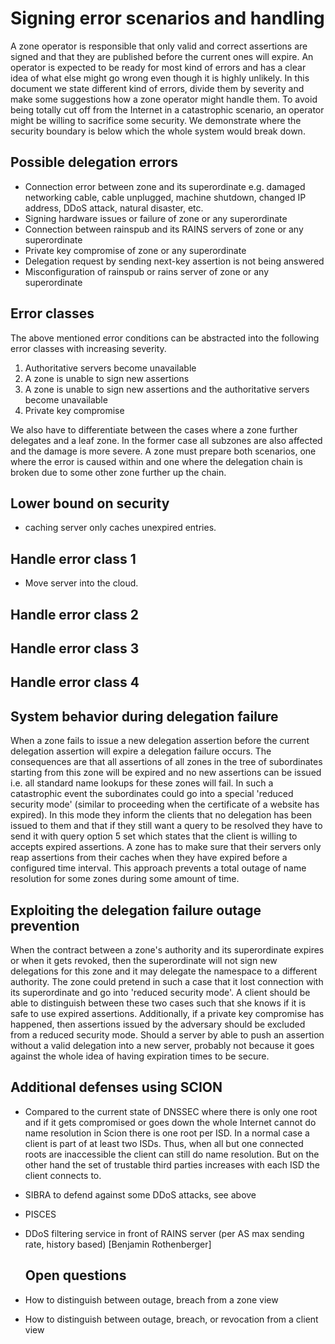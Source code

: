 # Signing error scenarios and handling

A zone operator is responsible that only valid and correct assertions are signed
and that they are published before the current ones will expire. An operator is
expected to be ready for most kind of errors and has a clear idea of what else
might go wrong even though it is highly unlikely. In this document we state
different kind of errors, divide them by severity and make some suggestions how
a zone operator might handle them. To avoid being totally cut off from the
Internet in a catastrophic scenario, an operator might be willing to sacrifice
some security. We demonstrate where the security boundary is below which the
whole system would break down.

## Possible delegation errors

- Connection error between zone and its superordinate e.g. damaged networking
  cable, cable unplugged, machine shutdown, changed IP address, DDoS attack,
  natural disaster, etc.
- Signing hardware issues or failure of zone or any superordinate
- Connection between rainspub and its RAINS servers of zone or any superordinate
- Private key compromise of zone or any superordinate
- Delegation request by sending next-key assertion is not being answered
- Misconfiguration of rainspub or rains server of zone or any superordinate

## Error classes

The above mentioned error conditions can be abstracted into the following error
classes with increasing severity.

1. Authoritative servers become unavailable
2. A zone is unable to sign new assertions
3. A zone is unable to sign new assertions and the authoritative servers become
   unavailable
4. Private key compromise

We also have to differentiate between the cases where a zone further delegates
and a leaf zone. In the former case all subzones are also affected and the
damage is more severe. A zone must prepare both scenarios, one where the error
is caused within and one where the delegation chain is broken due to some other
zone further up the chain.

## Lower bound on security

- caching server only caches unexpired entries.

## Handle error class 1

- Move server into the cloud.

## Handle error class 2

## Handle error class 3

## Handle error class 4

## System behavior during delegation failure

When a zone fails to issue a new delegation assertion before the current
delegation assertion will expire a delegation failure occurs. The consequences
are that all assertions of all zones in the tree of subordinates starting from
this zone will be expired and no new assertions can be issued i.e. all standard
name lookups for these zones will fail. In such a catastrophic event the
subordinates could go into a special 'reduced security mode' (similar to
proceeding when the certificate of a website has expired). In this mode they
inform the clients that no delegation has been issued to them and that if they
still want a query to be resolved they have to send it with query option 5 set
which states that the client is willing to accepts expired assertions. A zone
has to make sure that their servers only reap assertions from their caches when
they have expired before a configured time interval. This approach prevents a
total outage of name resolution for some zones during some amount of time.

## Exploiting the delegation failure outage prevention

When the contract between a zone's authority and its superordinate expires or
when it gets revoked, then the superordinate will not sign new delegations for
this zone and it may delegate the namespace to a different authority. The zone
could pretend in such a case that it lost connection with its superordinate and
go into 'reduced security mode'. A client should be able to distinguish between
these two cases such that she knows if it is safe to use expired assertions.
Additionally, if a private key compromise has happened, then assertions issued
by the adversary should be excluded from a reduced security mode.
Should a server by able to push an assertion without a valid delegation into a
new server, probably not because it goes against the whole idea of having
expiration times to be secure.

## Additional defenses using SCION

- Compared to the current state of DNSSEC where there is only one root and if it
  gets compromised or goes down the whole Internet cannot do name resolution in
  Scion there is one root per ISD. In a normal case a client is part of at least
  two ISDs. Thus, when all but one connected roots are inaccessible the client
  can still do name resolution. But on the other hand the set of trustable third
  parties increases with each ISD the client connects to.
- SIBRA to defend against some DDoS attacks, see above
- PISCES
- DDoS filtering service in front of RAINS server (per AS max sending rate,
  history based) [Benjamin Rothenberger]

  ## Open questions

- How to distinguish between outage, breach from a zone view
- How to distinguish between outage, breach, or revocation from a client view